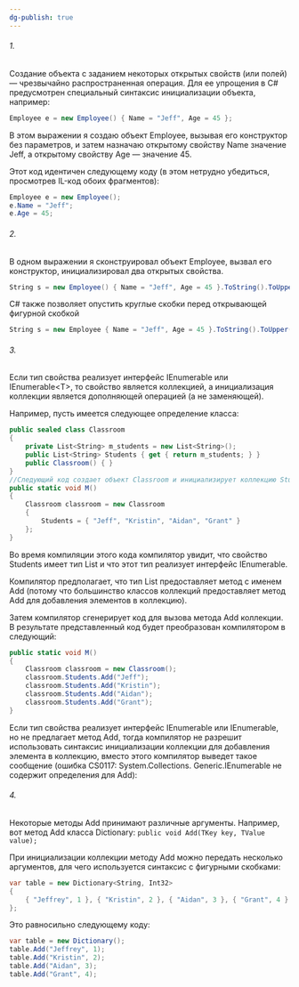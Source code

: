 ```yaml
---
dg-publish: true
---
```


###### 1.
Создание объекта с заданием некоторых открытых свойств (или полей) — чрезвычайно распространенная операция. Для ее упрощения в C# предусмотрен специальный синтаксис инициализации объекта, например: 

```csharp
Employee e = new Employee() { Name = "Jeff", Age = 45 };
```
В этом выражении я создаю объект Employee, вызывая его конструктор без параметров, и затем назначаю открытому свойству Name значение Jeff, а открытому свойству Age — значение 45. 

Этот код идентичен следующему коду (в этом нетрудно убедиться, просмотрев IL-код обоих фрагментов): 
```csharp
Employee e = new Employee(); 
e.Name = "Jeff"; 
e.Age = 45;
```
###### 2.
В одном выражении я сконструировал объект Employee, вызвал его конструктор, инициализировал два открытых свойства.

```csharp
String s = new Employee() { Name = "Jeff", Age = 45 }.ToString().ToUpper();
```
С# также позволяет опустить круглые скобки перед открывающей фигурной скобкой

```csharp
String s = new Employee { Name = "Jeff", Age = 45 }.ToString().ToUpper();
```
###### 3.
Если тип свойства реализует интерфейс IEnumerable или IEnumerable\<T>, то свойство является коллекцией, а инициализация коллекции является дополняющей операцией (а не заменяющей). 

Например, пусть имеется следующее определение класса: 

```csharp
public sealed class Classroom
{
	private List<String> m_students = new List<String>();
	public List<String> Students { get { return m_students; } }
	public Classroom() { }
}
//Следующий код создает объект Classroom и инициализирует коллекцию Students:
public static void M()
{
	Classroom classroom = new Classroom
	{
		Students = { "Jeff", "Kristin", "Aidan", "Grant" }
	};
}
```

Во время компиляции этого кода компилятор увидит, что свойство Students имеет тип List и что этот тип реализует интерфейс IEnumerable. 

Компилятор предполагает, что тип List предоставляет метод с именем Add (потому что большинство классов коллекций предоставляет метод Add для добавления элементов в коллекцию).

Затем компилятор сгенерирует код для вызова метода Add коллекции. В результате представленный код будет преобразован компилятором в следующий:

```csharp
public static void M()
{
	Classroom classroom = new Classroom();
	classroom.Students.Add("Jeff");
	classroom.Students.Add("Kristin");
	classroom.Students.Add("Aidan");
	classroom.Students.Add("Grant");
}
```

Если тип свойства реализует интерфейс IEnumerable или IEnumerable, но не предлагает метод Add, тогда компилятор не разрешит использовать синтаксис инициализации коллекции для добавления элемента в коллекцию, вместо этого компилятор выведет такое сообщение (ошибка CS0117: System.Collections. Generic.IEnumerable не содержит определения для Add):

###### 4.

Некоторые методы Add принимают различные аргументы. Например, вот метод Add класса Dictionary: `public void Add(TKey key, TValue value);`

При инициализации коллекции методу Add можно передать несколько аргументов, для чего используется синтаксис с фигурными скобками:

```csharp
var table = new Dictionary<String, Int32> 
{
	{ "Jeffrey", 1 }, { "Kristin", 2 }, { "Aidan", 3 }, { "Grant", 4 }
};
```

Это равносильно следующему коду:

```csharp
var table = new Dictionary(); 
table.Add("Jeffrey", 1); 
table.Add("Kristin", 2); 
table.Add("Aidan", 3); 
table.Add("Grant", 4);
```